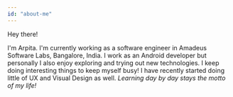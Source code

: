 ```yaml
---
id: "about-me"
---
```


Hey there!

I'm Arpita. I'm currently working as a software engineer in Amadeus Software Labs, Bangalore, India. I work as an Android developer but personally I also enjoy exploring and trying out new technologies. I keep doing interesting things to keep myself busy! I have recently started doing little of UX and Visual Design as well. *Learning day by day stays the motto of my life!*
